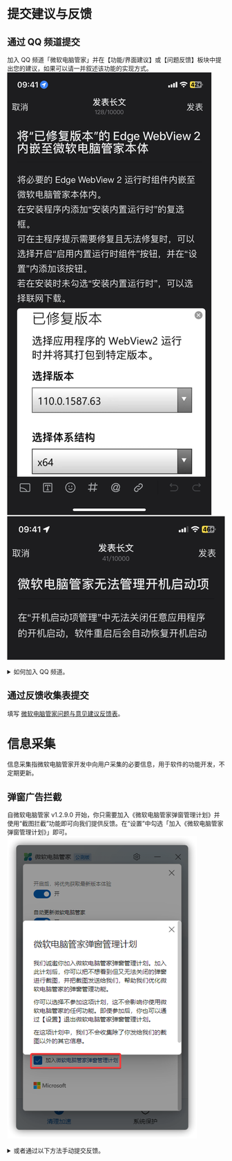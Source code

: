 # 提交建议与反馈

## 通过 QQ 频道提交
加入 QQ 频道「微软电脑管家」并在【功能/界面建议】或【问题反馈】板块中提出您的建议，如果可以请一并叙述该功能的实现方式。
![](assets\appendix\connect-with-us\submit-a-suggestion.png)
![](assets\appendix\connect-with-us\submit-a-question.png)

<details>

<summary>如何加入 QQ 频道。</summary>

1. 点击右上角“关注我们”-“官方 QQ 频道”。

2. 使用移动端 QQ 频道搜索「微软电脑管家」。

:::warning 注意
目前，QQ 频道搜索 **仅支持移动端操作**，桌面用户请使用移动端加入，然后才能在 PCQQ 频道使用。
:::

</details>

## 通过反馈收集表提交
填写 [微软电脑管家问题与意见建议反馈表](https://docs.qq.com/form/page/DR0lRWlN2dW1GRGZ6)。

# 信息采集
信息采集指微软电脑管家开发中向用户采集的必要信息，用于软件的功能开发，不定期更新。

## 弹窗广告拦截
自微软电脑管家 v1.2.9.0 开始，你只需要加入《微软电脑管家弹窗管理计划》并使用“截图拦截”功能即可向我们提供反馈。在“设置”中勾选「加入《微软电脑管家弹窗管理计划》」即可。
![](assets\appendix\connect-with-us\pop-up-management.png)

<details>

<summary>或者通过以下方法手动提交反馈。</summary>

从 OneDrive 中获取 [Spy++](https://ys8rx-my.sharepoint.com/:f:/g/personal/gucats_ys8rx_onmicrosoft_com/EsfXKZanAY5AkVfITGxnWd4BXzTy6TJ6iK4BTp8FbAKI0g?e=pcGfby)。（或[从 Visual Studio](https://learn.microsoft.com/zh-cn/visualstudio/debugger/how-to-start-spy-increment?view=vs-2022) 中打开）

1. 将压缩包内所有文件解压至空白文件夹内，并直接运行“spyxx_amd64.exe”（若您没有安装 VC++ 运行库请先运行“VC_redist.x64.exe”再打开“spyxx_amd64.exe”）
![](assets\appendix\connect-with-us\pop-up-management-feedback\unzip.png)

2. 在第二个功能区选择第五个按钮 [Find Window (Ctrl+F)]。
（若是从 Visual Studio 打开，则以下页面的语言会根据系统语言而定）
![](assets\appendix\connect-with-us\pop-up-management-feedback\find-window.png)

3. 在新窗口找到“Finder Tool:”旁的圆形框（红色矩形框中的内容），将其拖动到广告窗口上，并将其中的“Handle”、“Caption”、“Class”、“Style”与“Rect”复制（草绿色矩形框中的内容）
![](assets\appendix\connect-with-us\pop-up-management-feedback\result.png)

4. 选取两种方式向我们反馈：
    - a. 粘贴到 [微软电脑管家弹窗拦截定位收集表](https://docs.qq.com/sheet/DRVFPZXJoY0h4WXBU) 中。
    （*本文档没有正确与否， 只是为了方便了解小伙伴们对弹窗的认知，云文档有历史版本，本文档只可更改本人提交内容，请小伙伴自觉遵守。 ）
    - b. 加入 QQ 频道「微软电脑管家」并在【广告弹窗收集】板块中按照《广告弹窗收集表》中所提供的格式发帖。

</details>